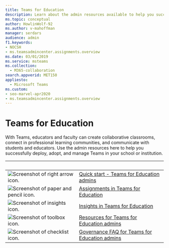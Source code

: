 ```yaml
---
title: Teams for Education
description: Learn about the admin resources available to help you successfully deploy, adopt, and manage Teams in your school or institution.
ms.topic: conceptual
author: HowlinWolf-92
ms.author: v-mahoffman
manager: serdars
audience: admin
f1.keywords:
- NOCSH
- ms.teamsadmincenter.assignments.overview
ms.date: 03/01/2019
ms.service: msteams
ms.collection: 
  - M365-collaboration
search.appverid: MET150
appliesto: 
  - Microsoft Teams
ms.custom: 
- seo-marvel-apr2020
- ms.teamsadmincenter.assignments.overview
---
```


# Teams for Education

With Teams, educators and faculty can create collaborative classrooms, connect in professional learning communities, and communicate with students and educators. Use the admin resources here to help you successfully deploy, adopt, and manage Teams in your school or institution. 


|&nbsp;|&nbsp;|
| ------------- | ------------- |
| ![Screenshot of right arrow icon.](../media/arrow-right-2-teams.svg)  |  [Quick start - Teams for Education admins](../teams-quick-start-edu.yml) |
| ![Screenshot of paper and pencil icon.](../media/sign-up-teams.svg) | [Assignments in Teams for Education](./assignments-in-teams.md) |
| ![Screenshot of insights icon.](../media/insights-teams.svg) | [Insights in Teams for Education](../class-insights.md) |
| ![Screenshot of toolbox icon.](../media/toolbox.svg)  |  [Resources for Teams for Education admins](../resources-teams-edu.md) |
| ![Screenshot of checklist icon.](../media/task-checklist-planning-teams.svg)  |  [Governance FAQ for Teams for Education admins](../plan-teams-governance-edu.md) |
